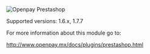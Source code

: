![Openpay Prestashop](http://www.openpay.mx/img/github/prestashop.jpg)

Supported versions: 1.6.x, 1.7.7

For more information about this module go to: 

http://www.openpay.mx/docs/plugins/prestashop.html

